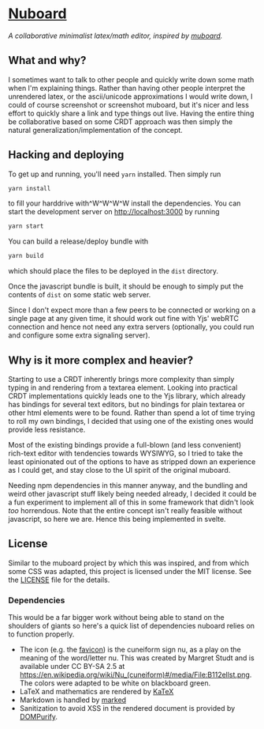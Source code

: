 # [Nuboard](https://nu.031337.xyz)

*A collaborative minimalist latex/math editor, inspired by [muboard](https://muboard.net/).*

## What and why?

I sometimes want to talk to other people and quickly write down some
math when I'm explaining things.
Rather than having other people interpret the unrendered latex, or the
ascii/unicode approximations I would write down, I could of course 
screenshot or screenshot muboard, but it's nicer and less effort
to quickly share a link and type things out live.
Having the entire thing be collaborative based on some CRDT approach
was then simply the natural generalization/implementation of the concept.

## Hacking and deploying

To get up and running, you'll need `yarn` installed.
Then simply run

```sh
yarn install
```

to fill your harddrive with^W^W^W^W install the dependencies.
You can start the development server on <http://localhost:3000>
by running 

```sh
yarn start
```

You can build a release/deploy bundle with 


```sh
yarn build
```

which should place the files to be deployed in the `dist` directory.

Once the javascript bundle is built, it should be enough to simply
put the contents of `dist` on some static web server.

Since I don't expect more than a few peers to be connected or working
on a single page at any given time, it should work out fine with Yjs'
webRTC connection and hence not need any extra servers (optionally, you
could run and configure some extra signaling server).

## Why is it more complex and heavier?

Starting to use a CRDT inherently brings more complexity than
simply typing in and rendering from a textarea element.
Looking into practical CRDT implementations quickly leads one to 
the Yjs library, which already has bindings for several text editors,
but no bindings for plain textarea or other html elements were to be found.
Rather than spend a lot of time trying to roll my own bindings, I decided
that using one of the existing ones would provide less resistance.

Most of the existing bindings provide a full-blown (and less convenient)
rich-text editor with tendencies towards WYSIWYG, so I tried to take
the least opinionated out of the options to have as stripped down an experience
as I could get, and stay close to the UI spirit of the original muboard.

Needing npm dependencies in this manner anyway, and the bundling and weird
other javascript stuff likely being needed already, I decided it could
be a fun experiment to implement all of this in some framework that didn't
look *too* horrendous.
Note that the entire concept isn't really feasible without javascript, so here we are.
Hence this being implemented in svelte.

## License

Similar to the muboard project by which this was inspired, and
from which some CSS was adapted, this project is licensed under
the MIT license.
See the [LICENSE](./LICENSE) file for the details.

### Dependencies

This would be a far bigger work without being able to stand
on the shoulders of giants so here's a quick list of dependencies
nuboard relies on to function properly.

- The icon (e.g. the [favicon](./public/favicon.png)) is the cuneiform sign
  nu, as a play on the meaning of the word/letter nu.
  This was created by Margret Studt and is available under CC BY-SA 2.5
  at <https://en.wikipedia.org/wiki/Nu_(cuneiform)#/media/File:B112ellst.png>.
  The colors were adapted to be white on blackboard green.
- LaTeX and mathematics are rendered by [KaTeX](https://katex.org/)
- Markdown is handled by [marked](https://marked.js.org)
- Sanitization to avoid XSS in the rendered document is
  provided by [DOMPurify](https://github.com/cure53/DOMPurify).
